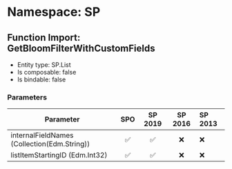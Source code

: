 # Namespace: SP

## Function Import: GetBloomFilterWithCustomFields

- Entity type: SP.List
- Is composable: false
- Is bindable: false

### Parameters

Parameter | SPO | SP 2019 | SP 2016 | SP 2013
----------|:---:|:-------:|:-------:|:-------
internalFieldNames (Collection(Edm.String)) | ✅ | ✅ | ❌ | ❌
listItemStartingID (Edm.Int32) | ✅ | ✅ | ❌ | ❌